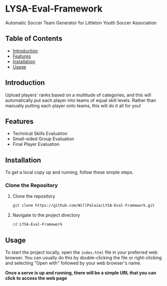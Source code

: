 # LYSA-Eval-Framework

Automatic Soccer Team Generator for Littleton Youth Soccer Association

## Table of Contents
- [Introduction](#introduction)
- [Features](#features)
- [Installation](#installation)
- [Usage](#usage)

## Introduction
Upload players' ranks based on a multitude of categories, and this will automatically put each player into teams of equal skill levels. Rather than manually putting each player onto teams, this will do it all for you!

## Features
- Technical Skills Evaluation
- Small-sided Group Evaluation
- Final Player Evaluation

## Installation
To get a local copy up and running, follow these simple steps.

### Clone the Repository
1. Clone the repository
    ```bash
    git clone https://github.com/WillPalaia/LYSA-Eval-Framework.git
    ```
2. Navigate to the project directory
    ```bash
    cd LYSA-Eval-Framework
    ```

## Usage
To start the project locally, open the `index.html` file in your preferred web browser. You can usually do this by double-clicking the file or right-clicking and selecting "Open with" followed by your web browser's name.

**Once a serve is up and running, there will be a simple URL that you can click to access the web page**
